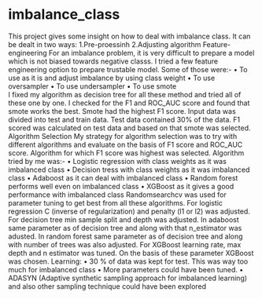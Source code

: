 # imbalance_class
This project gives some insight on how to deal with imbalance class.
It can be dealt in two ways:
1.Pre-proessinh
2.Adjusting algorithm
Feature-engineering
For an imbalance problem, it is very difficult to prepare a model which is not biased towards negative classs. I tried a few feature engineering option to prepare trustable model. Some of those were:-
•	To use as it is and adjust imbalance by using class weight
•	To use oversampler
•	To use undersampler
•	To use smote    
I fixed my algorithm as decision tree for all these method and tried all of these one by one. I checked for the F1  and ROC_AUC score and found that smote works the best. Smote had the highest F1 score. Input data was divided into test and train data. Test data contained 30% of the data. F1 scored was calculated on  test data and based on that smote was selected.
Algorithm Selection
My strategy for algorithm selection was to try with different algorithms and evaluate on the basis of F1 score and ROC_AUC score. Algorithm for which F1 score was highest was selected. 
Algorithm tried by me was:-
•	Logistic regression with class weights as it was imbalanced class
•	Decision tress with class weights as it was imbalanced class
•	Adaboost as it can deal with imbalanced class
•	Random forest performs well even on imbalanced class
•	XGBoost as it gives a good performance with imbalanced class
Randomsearchcv was used for parameter tuning to get best from all these algorithms. For logistic regression C (inverse of regularization) and penalty (l1 or l2) was adjusted. For decision tree min sample split and depth was adjusted. In adaboost same parameter as of decision tree and along with that n_estimator was adusted. In random forest same parameter as of decision tree and along with number of trees was also adjusted.   For XGBoost learning rate, max depth and n estimator was tuned.
On the basis of these parameter XGBoost was chosen.
Learning:
•	30 % of data was kept for test. This was way too much for imbalanced class
•	More parameters could have been tuned.
•	ADASYN (Adaptive synthetic sampling approach for imbalanced learning) and also other sampling technique could have been explored
